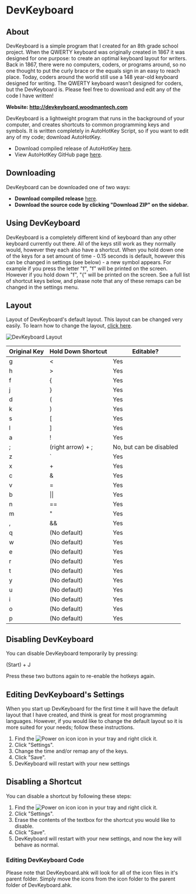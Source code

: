# DevKeyboard

## About

DevKeyboard is a simple program that I created for an 8th grade school project. When the QWERTY keyboard was originally created in 1867 it was designed for one purpose: to create an optimal keyboard layout for writers. Back in 1867, there were no computers, coders, or programs around, so no one thought to put the curly brace or the equals sign in an easy to reach place. Today, coders around the world still use a 148 year-old keyboard designed for writing. The QWERTY keyboard wasn’t designed for coders, but the DevKeyboard is. Please feel free to download and edit any of the code I have written!

<b>Website: http://devkeyboard.woodmantech.com</b>

DevKeyboard is a lightweight program that runs in the background of your computer, and creates shortcuts to common programming keys and symbols. It is written completely in AutoHotKey Script, so if you want to edit any of my code; download AutoHotKey.

* Download compiled release of AutoHotKey <a href="http://www.autohotkey.com/" target="_blank">here</a>.
* View AutoHotKey GitHub page <a href="https://github.com/AutoHotkey/AutoHotkey" target="_blank">here</a>.

## Downloading

DevKeyboard can be downloaded one of two ways:

* <b>Download compiled release</b> <a href="https://github.com/babin101/DevKeyboard/releases" target="_blank">here</a>.
* <b>Download the source code by clicking "Download ZIP" on the sidebar.</b>

## Using DevKeyboard

DevKeyboard is a completely different kind of keyboard than any other keyboard currently out there. All of the keys still work as they normally would, however they each also have a shortcut. When you hold down one of the keys for a set amount of time - 0.15 seconds is default, however this can be changed in settings (see below) - a new symbol appears. For example if you press the letter "f", "f" will be printed on the screen. However if you hold down "f", "{" will be printed on the screen. See a full list of shortcut keys below, and please note that any of these remaps can be changed in the settings menu.

## Layout

Layout of DevKeyboard's default layout. This layout can be changed very easily. To learn how to change the layout, [click here](https://github.com/babin101/DevKeyboard#editing-devkeyboards-settings).

![DevKeyboard Layout](http://devkeyboard.woodmantech.com/assets/images/layout.png)

| Original Key  | Hold Down Shortcut | Editable? |
| ------------- | ------------------ | ----------|
| g  | < | Yes |
| h  | > | Yes |
| f  | { | Yes |
| j  | } | Yes |
| d  | ( | Yes |
| k  | ) | Yes |
| s  | [ | Yes |
| l  | ] | Yes |
| a  | ! | Yes |
| ;  | (right arrow) + ; | No, but can be disabled |
| z  | ` | Yes |
| x  | + | Yes |
| c  | & | Yes |
| v  | = | Yes |
| b  | &#124;&#124; | Yes |
| n  | == | Yes |
| m  | " | Yes |
| ,  | && | Yes |
| q  | (No default) | Yes |
| w  | (No default) | Yes |
| e  | (No default) | Yes |
| r  | (No default) | Yes |
| t  | (No default) | Yes |
| y  | (No default) | Yes |
| u  | (No default) | Yes |
| i  | (No default) | Yes |
| o  | (No default) | Yes |
| p  | (No default) | Yes |

## Disabling DevKeyboard

You can disable DevKeyboard temporarily by pressing:

(Start) + J

Press these two buttons again to re-enable the hotkeys again.



## Editing DevKeyboard's Settings

When you start up DevKeyboard for the first time it will have the default layout that I have created, and think is great for most programming languages. However, if you would like to change the default layout so it is more suited for your needs; follow these instructions.

1. Find the ![Power on icon](https://raw.githubusercontent.com/babin101/DevKeyboard/master/Power-ON.ico) icon in your tray and right click it.
1. Click "Settings".
1. Change the time and/or remap any of the keys.
1. Click "Save".
1. DevKeyboard will restart with your new settings

## Disabling a Shortcut

You can disable a shortcut by following these steps:

1. Find the ![Power on icon](https://raw.githubusercontent.com/babin101/DevKeyboard/master/Power-ON.ico) icon in your tray and right click it.
1. Click "Settings".
1. Erase the contents of the textbox for the shortcut you would like to disable.
1. Click "Save".
1. DevKeyboard will restart with your new settings, and now the key will behave as normal.

### Editing DevKeyboard Code

Please note that DevKeyboard.ahk will look for all of the icon files in it's parent folder. Simply move the icons from the icon folder to the parent folder of DevKeyboard.ahk.

